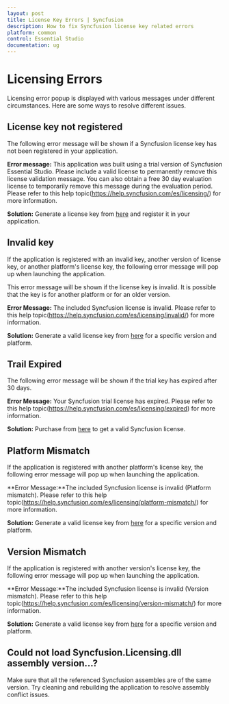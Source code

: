 ```yaml
---
layout: post
title: License Key Errors | Syncfusion 
description: How to fix Syncfusion license key related errors
platform: common
control: Essential Studio
documentation: ug
---
```


# Licensing Errors

Licensing error popup is displayed with various messages under different circumstances. Here are some ways to resolve different issues.

## License key not registered 

The following error message will be shown if a Syncfusion license key has not been registered in your application. 

**Error message:** This application was built using a trial version of Syncfusion Essential Studio. Please include a valid license to permanently remove this license validation message. You can also obtain a free 30 day evaluation license to temporarily remove this message during the evaluation period. Please refer to this help topic(https://help.syncfusion.com/es/licensing/) for more information.

**Solution:** Generate a license key from [here](https://www.syncfusion.com/account/downloads) and register it in your application.

## Invalid key

If the application is registered with an invalid key, another version of license key, or another platform's license key, the following error message will pop up when launching the application. 

This error message will be shown if the license key is invalid. It is possible that the key is for another platform or for an older version.

**Error Message:** The included Syncfusion license is invalid. Please refer to this help topic(https://help.syncfusion.com/es/licensing/invalid/) for more information.

**Solution:** Generate a valid license key from [here](https://www.syncfusion.com/account/downloads) for a specific version and platform.

## Trail Expired

The following error message will be shown if the trial key has expired after 30 days.

**Error Message:** Your Syncfusion trial license has expired. Please refer to this help topic(https://help.syncfusion.com/es/licensing/expired) for more information.

**Solution:** Purchase from [here](https://www.syncfusion.com/sales/products) to get a valid Syncfusion license.

## Platform Mismatch

If the application is registered with another platform's license key, the following error message will pop up when launching the application.

**Error Message:**The included Syncfusion license is invalid (Platform mismatch). Please refer to this help topic(https://help.syncfusion.com/es/licensing/platform-mismatch/) for more information.

**Solution:** Generate a valid license key from [here](https://www.syncfusion.com/account/downloads) for a specific version and platform.

## Version Mismatch

If the application is registered with another version's license key, the following error message will pop up when launching the application.

**Error Message:**The included Syncfusion license is invalid (Version mismatch). Please refer to this help topic(https://help.syncfusion.com/es/licensing/version-mismatch/) for more information.

**Solution:** Generate a valid license key from [here](https://www.syncfusion.com/account/downloads) for a specific version and platform.

## Could not load Syncfusion.Licensing.dll assembly version...?
Make sure that all the referenced Syncfusion assembles are of the same version. Try cleaning and rebuilding the application to resolve assembly conflict issues.








